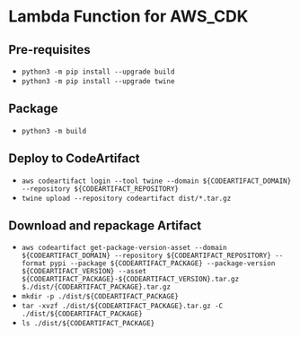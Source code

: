# Lambda Function for AWS_CDK

## Pre-requisites

- `python3 -m pip install --upgrade build`
- `python3 -m pip install --upgrade twine`

## Package

- `python3 -m build`

## Deploy to CodeArtifact

- `aws codeartifact login --tool twine --domain ${CODEARTIFACT_DOMAIN} --repository ${CODEARTIFACT_REPOSITORY}`
- `twine upload --repository codeartifact dist/*.tar.gz`

## Download and repackage Artifact

- `aws codeartifact get-package-version-asset --domain ${CODEARTIFACT_DOMAIN} --repository ${CODEARTIFACT_REPOSITORY} --format pypi --package ${CODEARTIFACT_PACKAGE} --package-version ${CODEARTIFACT_VERSION} --asset ${CODEARTIFACT_PACKAGE}-${CODEARTIFACT_VERSION}.tar.gz $./dist/{CODEARTIFACT_PACKAGE}.tar.gz`
- `mkdir -p ./dist/${CODEARTIFACT_PACKAGE}`
- `tar -xvzf ./dist/${CODEARTIFACT_PACKAGE}.tar.gz -C ./dist/${CODEARTIFACT_PACKAGE}`
- `ls ./dist/${CODEARTIFACT_PACKAGE}`
